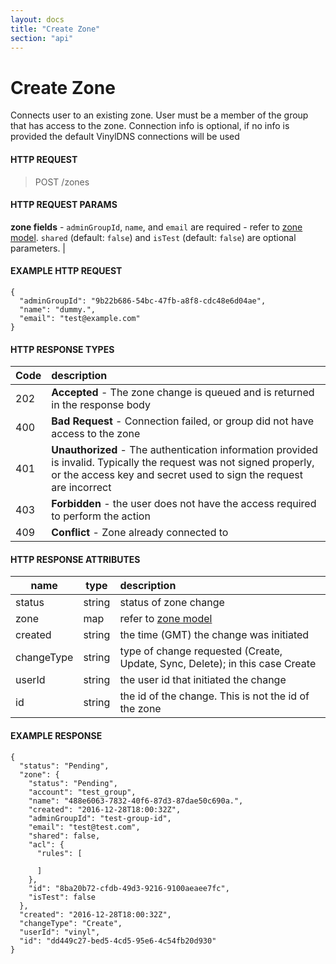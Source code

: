 ```yaml
---
layout: docs
title: "Create Zone"
section: "api"
---
```


# Create Zone

Connects user to an existing zone. User must be a member of the group that has access to the zone. Connection info is optional,
if no info is provided the default VinylDNS connections will be used

#### HTTP REQUEST

> POST /zones

#### HTTP REQUEST PARAMS

**zone fields**  - `adminGroupId`, `name`, and `email` are required - refer to [zone model](../api/zone-model). `shared` (default: `false`) and `isTest` (default: `false`) are optional parameters. |

#### EXAMPLE HTTP REQUEST
```
{
  "adminGroupId": "9b22b686-54bc-47fb-a8f8-cdc48e6d04ae",
  "name": "dummy.",
  "email": "test@example.com"
}
```

#### HTTP RESPONSE TYPES

Code          | description |
 ------------ | :---------- |
202           | **Accepted** - The zone change is queued and is returned in the response body |
400           | **Bad Request** - Connection failed, or group did not have access to the zone |
401           | **Unauthorized** - The authentication information provided is invalid.  Typically the request was not signed properly, or the access key and secret used to sign the request are incorrect |
403           | **Forbidden** - the user does not have the access required to perform the action |
409           | **Conflict** - Zone already connected to |

#### HTTP RESPONSE ATTRIBUTES

name          | type          | description |
 ------------ | ------------- | :---------- |
status        | string       | status of zone change |
zone          | map          | refer to [zone model](../api/zone-model)  |
created       | string        | the time (GMT) the change was initiated |
changeType    | string        | type of change requested (Create, Update, Sync, Delete); in this case Create |
userId        | string        | the user id that initiated the change |
id            | string        |  the id of the change.  This is not the id of the zone |

#### EXAMPLE RESPONSE

```
{
  "status": "Pending",
  "zone": {
    "status": "Pending",
    "account": "test_group",
    "name": "488e6063-7832-40f6-87d3-87dae50c690a.",
    "created": "2016-12-28T18:00:32Z",
    "adminGroupId": "test-group-id",
    "email": "test@test.com",
    "shared": false,
    "acl": {
      "rules": [

      ]
    },
    "id": "8ba20b72-cfdb-49d3-9216-9100aeaee7fc",
    "isTest": false
  },
  "created": "2016-12-28T18:00:32Z",
  "changeType": "Create",
  "userId": "vinyl",
  "id": "dd449c27-bed5-4cd5-95e6-4c54fb20d930"
}
```
